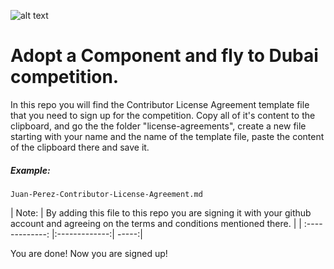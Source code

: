 ![alt text](https://github.com/bitDubai/media-kit/blob/master/Readme%20Image/Fermat%20Logotype/Fermat_Logo_3D.png "Fermat Logo")

# Adopt a Component and fly to Dubai competition.

In this repo you will find the Contributor License Agreement template file that you need to sign up for the competition. Copy all of it's content to the clipboard, and go the the folder "license-agreements", create a new file starting with your name and the name of the template file, paste the content of the clipboard there and save it. 


##### Example: 

```shell
Juan-Perez-Contributor-License-Agreement.md
```


| Note:        | By adding this file to this repo you are signing it with your github account and agreeing on the terms and conditions mentioned there.            | 
| :-------------: |:-------------:| -----:|



You are done! Now you are signed up! 
